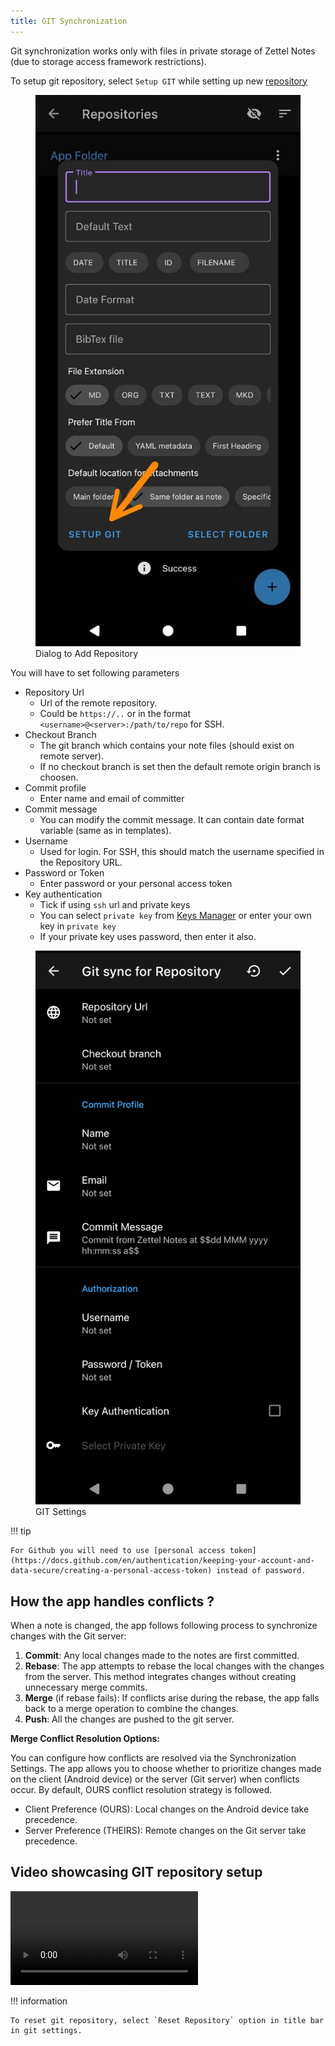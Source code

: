 ```yaml
---
title: GIT Synchronization
---
```


Git synchronization works only with files in private storage of Zettel Notes (due to storage access framework restrictions). 

To setup git repository, select `Setup GIT` while setting up new [repository](../index.md)

<figure>
<img src="/assets/img/synchronization-git.jpeg" alt="add repository"/>
 <figcaption>Dialog to Add Repository</figcaption>
</figure>

You will have to set following parameters

- Repository Url
	- Url of the remote repository.
	- Could be `https://..` or in the format `<username>@<server>:/path/to/repo` for SSH.
- Checkout Branch
	- The git branch which contains your note files (should exist on remote server).
	- If no checkout branch is set then the default remote origin branch is choosen.
- Commit profile 
	- Enter name and email of committer
- Commit message
	- You can modify the commit message. It can contain date format variable (same as in templates).
- Username
	- Used for login. For SSH, this should match the username specified in the Repository URL.
- Password or Token
	- Enter password or your personal access token
- Key authentication
	- Tick if using `ssh` url and private keys
	- You can select `private key` from [Keys Manager](./keys-manager.md) or enter your own key in `private key`
	- If your private key uses password, then enter it also.


<figure>
<img src="/assets/img/synchronization-git-settings.png" alt="git settings"/>
 <figcaption>GIT Settings</figcaption>
</figure>

!!! tip

	For Github you will need to use [personal access token](https://docs.github.com/en/authentication/keeping-your-account-and-data-secure/creating-a-personal-access-token) instead of password.

## How the app handles conflicts ?

When a note is changed, the app follows following process to synchronize changes with the Git server:

1. **Commit**: Any local changes made to the notes are first committed.
2. **Rebase**: The app attempts to rebase the local changes with the changes from the server. This method integrates changes without creating unnecessary merge commits.
3. **Merge** (if rebase fails): If conflicts arise during the rebase, the app falls back to a merge operation to combine the changes.
4. **Push**: All the changes are pushed to the git server.

**Merge Conflict Resolution Options:**

You can configure how conflicts are resolved via the Synchronization Settings. The app allows you to choose whether to prioritize changes made on the client (Android device) or the server (Git server) when conflicts occur. By default, OURS conflict resolution strategy is followed.

- Client Preference (OURS): Local changes on the Android device take precedence.
- Server Preference (THEIRS): Remote changes on the Git server take precedence.

## Video showcasing GIT repository setup

<video controls>
	<source src="/assets/videos/git.webm" type="video/webm"/>
Your browser does not support the video tag.
</video>


!!! information

	To reset git repository, select `Reset Repository` option in title bar in git settings.